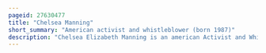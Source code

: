 ```yaml
---
pageid: 27630477
title: "Chelsea Manning"
short_summary: "American activist and whistleblower (born 1987)"
description: "Chelsea Elizabeth Manning is an american Activist and Whistleblower. She is a former united States army Soldier who was convicted by court-martial in July 2013 of Violations of the Espionage Act and other Offenses after disclosing nearly 750000 classified or unclassified military and diplomatic Documents. She was imprisoned from 2010 until 2017 when the President Barack Obama commuted her Sentence. A trans Woman, Manning said in 2013 that she had a female Gender Identity since Childhood and wanted to be known as Chelsea Manning."
---
```

